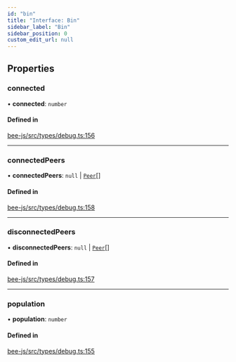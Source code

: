 ```yaml
---
id: "bin"
title: "Interface: Bin"
sidebar_label: "Bin"
sidebar_position: 0
custom_edit_url: null
---
```


## Properties

### connected

• **connected**: `number`

#### Defined in

[bee-js/src/types/debug.ts:156](https://github.com/ethersphere/bee-js/blob/5b112bf/src/types/debug.ts#L156)

___

### connectedPeers

• **connectedPeers**: ``null`` \| [`Peer`](peer.md)[]

#### Defined in

[bee-js/src/types/debug.ts:158](https://github.com/ethersphere/bee-js/blob/5b112bf/src/types/debug.ts#L158)

___

### disconnectedPeers

• **disconnectedPeers**: ``null`` \| [`Peer`](peer.md)[]

#### Defined in

[bee-js/src/types/debug.ts:157](https://github.com/ethersphere/bee-js/blob/5b112bf/src/types/debug.ts#L157)

___

### population

• **population**: `number`

#### Defined in

[bee-js/src/types/debug.ts:155](https://github.com/ethersphere/bee-js/blob/5b112bf/src/types/debug.ts#L155)
